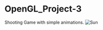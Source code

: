 # OpenGL_Project-3
Shooting Game with simple animations. 
![Sun](https://user-images.githubusercontent.com/77337049/168285601-873f7856-5b91-4a0d-864a-be16ae143f13.png)
